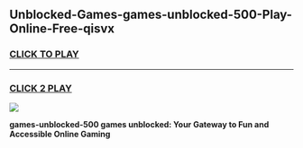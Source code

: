 
## Unblocked-Games-games-unblocked-500-Play-Online-Free-qisvx
<h3>
<a href="https://premium76.site?title=games-unblocked-500&ref=26A">CLICK TO PLAY</a></h3>
<hr>

<h3>
<a href="https://premium76.site?title=games-unblocked-500&ref=26A">CLICK 2 PLAY</a>
  
</h3>

<a href="https://premium76.site?title=games-unblocked-500&ref=26A"><img src="https://clearcache.store/games.png"></a>


**games-unblocked-500 games unblocked: Your Gateway to Fun and Accessible Online Gaming**
